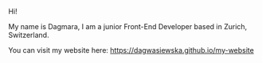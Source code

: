 Hi! 

My name is Dagmara, I am a junior Front-End Developer based in Zurich, Switzerland.

You can visit my website here: https://dagwasiewska.github.io/my-website

